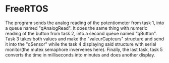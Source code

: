 # FreeRTOS

The program sends the analog reading of the potentiometer from task 1, into a queue named "qAnalogRead". It does the same thing with numeric reading of the button from task 2, into a second queue named "qButton".
Task 3 takes both values and make the "valeurCapteurs" structure and send it into the "qSensor" while the task 4 displaying said structure with serial monitor(the mutex semaphore invervenes here).
Finally, the last task, task 5 converts the time in milliseconds into minutes and does another display.
